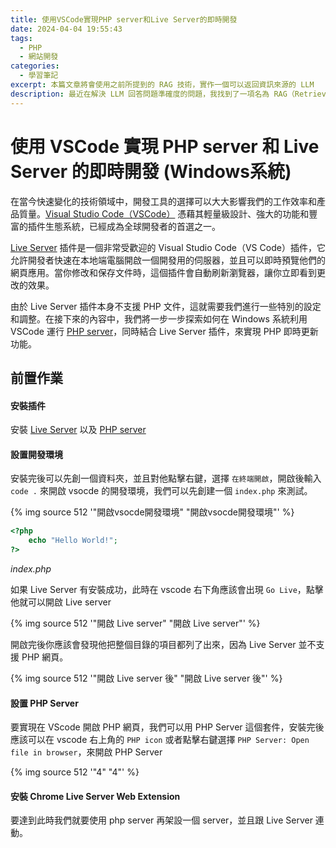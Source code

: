 ```yaml
---
title: 使用VSCode實現PHP server和Live Server的即時開發
date: 2024-04-04 19:55:43
tags:
  - PHP
  - 網站開發
categories:
  - 學習筆記
excerpt: 本篇文章將會使用之前所提到的 RAG 技術，實作一個可以返回資訊來源的 LLM
description: 最近在解決 LLM 回答問題準確度的問題，我找到了一項名為 RAG（Retrieval-Augmented Generation）的技術，這是一種旨在提升大型語言模型回答品質的方法。 RAG 通過先行檢索相關資料，然後基於這些資料生成回答，這種方式不僅可以增強了模型的回答能力，還提供了一種機制來追溯資訊源頭。
---
```


# 使用 VSCode 實現 PHP server 和 Live Server 的即時開發 (Windows系統)

在當今快速變化的技術領域中，開發工具的選擇可以大大影響我們的工作效率和產品質量。[Visual Studio Code（VSCode）](https://code.visualstudio.com/) 憑藉其輕量級設計、強大的功能和豐富的插件生態系統，已經成為全球開發者的首選之一。

[Live Server](https://marketplace.visualstudio.com/items?itemName=ritwickdey.LiveServer) 插件是一個非常受歡迎的 Visual Studio Code（VS Code）插件，它允許開發者快速在本地端電腦開啟一個開發用的伺服器，並且可以即時預覽他們的網頁應用。當你修改和保存文件時，這個插件會自動刷新瀏覽器，讓你立即看到更改的效果。 

由於 Live Server 插件本身不支援 PHP 文件，這就需要我們進行一些特別的設定和調整。在接下來的內容中，我們將一步一步探索如何在 Windows 系統利用 VSCode 運行 [PHP server](https://marketplace.visualstudio.com/items?itemName=brapifra.phpserver)，同時結合 Live Server 插件，來實現 PHP 即時更新功能。

## 前置作業
#### 安裝插件
安裝 [Live Server](https://marketplace.visualstudio.com/items?itemName=ritwickdey.LiveServer) 以及 [PHP server](https://marketplace.visualstudio.com/items?itemName=brapifra.phpserver)

#### 設置開發環境
安裝完後可以先創一個資料夾，並且對他點擊右鍵，選擇 `在終端開啟`，開啟後輸入 `code .` 來開啟 vsocde 的開發環境，我們可以先創建一個 `index.php` 來測試。

{% img source 512  '"開啟vsocde開發環境" "開啟vsocde開發環境"' %}

```php
<?php
    echo "Hello World!";
?>
```
*index.php*

如果 Live Server 有安裝成功，此時在 vscode 右下角應該會出現 `Go Live`，點擊他就可以開啟 Live server

{% img source 512  '"開啟 Live server" "開啟 Live server"' %}

開啟完後你應該會發現他把整個目錄的項目都列了出來，因為 Live Server 並不支援 PHP 網頁。

{% img source 512  '"開啟 Live server 後" "開啟 Live server 後"' %}

#### 設置 PHP Server
要實現在 VScode 開啟 PHP 網頁，我們可以用 PHP Server 這個套件，安裝完後應該可以在 vscode 右上角的 `PHP icon` 或者點擊右鍵選擇 `PHP Server: Open file in browser`，來開啟 PHP Server

{% img source 512  '"4" "4"' %}


#### 安裝 Chrome Live Server Web Extension
要達到此時我們就要使用 php server 再架設一個 server，並且跟 Live Server 連動。